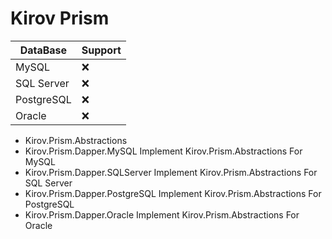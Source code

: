 # Kirov Prism

| DataBase | Support |  
| ------ | ------- |
| MySQL | ❌ |
| SQL Server | ❌ |
| PostgreSQL | ❌ |
| Oracle | ❌ |

* Kirov.Prism.Abstractions
* Kirov.Prism.Dapper.MySQL Implement Kirov.Prism.Abstractions  For MySQL
* Kirov.Prism.Dapper.SQLServer Implement Kirov.Prism.Abstractions  For SQL Server
* Kirov.Prism.Dapper.PostgreSQL Implement Kirov.Prism.Abstractions  For PostgreSQL
* Kirov.Prism.Dapper.Oracle Implement Kirov.Prism.Abstractions  For Oracle
